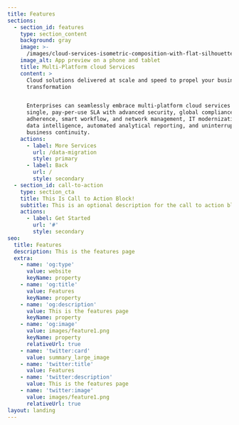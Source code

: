 ```yaml
---
title: Features
sections:
  - section_id: features
    type: section_content
    background: gray
    image: >-
      /images/cloud-services-isometric-composition-with-flat-silhouette-pictograms-big-cloud-storage-with-people-vector-illustration_1284-30499.jpg
    image_alt: App preview on a phone and tablet
    title: Multi-Platform cloud Services
    content: >
      Cloud solutions delivered at scale and speed to propel your business
      transformation


      Enterprises can seamlessly embrace multi-platform cloud services under a
      single, pay-per-use SLA with advanced security, global compliance
      adherence, smart workflow, and network management, IT modernization and
      data intelligence, automated analytical reporting, and uninterrupted
      business continuity.
    actions:
      - label: More Services
        url: /data-migration
        style: primary
      - label: Back
        url: /
        style: secondary
  - section_id: call-to-action
    type: section_cta
    title: This Is Call to Action Block!
    subtitle: This is an optional description for the call to action block.
    actions:
      - label: Get Started
        url: '#'
        style: secondary
seo:
  title: Features
  description: This is the features page
  extra:
    - name: 'og:type'
      value: website
      keyName: property
    - name: 'og:title'
      value: Features
      keyName: property
    - name: 'og:description'
      value: This is the features page
      keyName: property
    - name: 'og:image'
      value: images/feature1.png
      keyName: property
      relativeUrl: true
    - name: 'twitter:card'
      value: summary_large_image
    - name: 'twitter:title'
      value: Features
    - name: 'twitter:description'
      value: This is the features page
    - name: 'twitter:image'
      value: images/feature1.png
      relativeUrl: true
layout: landing
---
```

